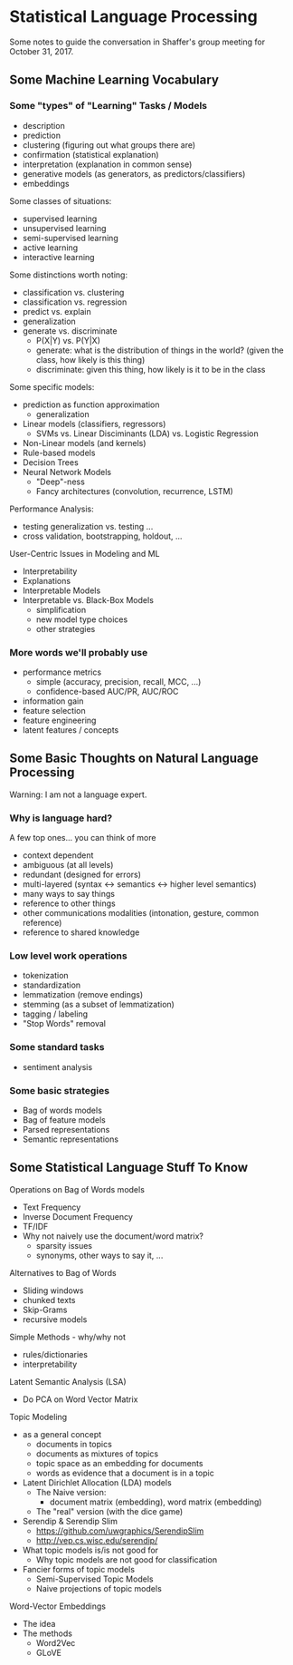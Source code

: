 # Statistical Language Processing
Some notes to guide the conversation in Shaffer's group meeting for October 31, 2017.

## Some Machine Learning Vocabulary

### Some "types" of "Learning" Tasks / Models
+ description
+ prediction 
+ clustering (figuring out what groups there are)
+ confirmation (statistical explanation)
+ interpretation (explanation in common sense)
+ generative models (as generators, as predictors/classifiers)
+ embeddings

Some classes of situations:
+ supervised learning
+ unsupervised learning
+ semi-supervised learning
+ active learning
+ interactive learning

Some distinctions worth noting:
+ classification vs. clustering
+ classification vs. regression
+ predict vs. explain
+ generalization
+ generate vs. discriminate
	+ P(X|Y) vs. P(Y|X)
	+ generate: what is the distribution of things in the world? (given the class, how likely is this thing)
	+ discriminate: given this thing, how likely is it to be in the class

Some specific models:
+ prediction as function approximation
	+ generalization
+ Linear models (classifiers, regressors)
	+ SVMs vs. Linear Disciminants (LDA) vs. Logistic Regression
+ Non-Linear models (and kernels)
+ Rule-based models
+ Decision Trees
+ Neural Network Models
	+ "Deep"-ness
	+ Fancy architectures (convolution, recurrence, LSTM)

Performance Analysis:
+ testing generalization vs. testing ...
+ cross validation, bootstrapping, holdout, ...

User-Centric Issues in Modeling and ML
+ Interpretability
+ Explanations
+ Interpretable Models
+ Interpretable vs. Black-Box Models
	+ simplification
	+ new model type choices
	+ other strategies

### More words we'll probably use
+ performance metrics
	+ simple (accuracy, precision, recall, MCC, ...)
	+ confidence-based AUC/PR, AUC/ROC
+ information gain
+ feature selection
+ feature engineering
+ latent features / concepts

## Some Basic Thoughts on Natural Language Processing
Warning: I am not a language expert.

### Why is language hard? 
A few top ones... you can think of more
+ context dependent
+ ambiguous (at all levels)
+ redundant (designed for errors)
+ multi-layered (syntax <-> semantics <-> higher level semantics)
+ many ways to say things
+ reference to other things
+ other communications modalities (intonation, gesture, common reference)
+ reference to shared knowledge 

### Low level work operations
+ tokenization
+ standardization
+ lemmatization (remove endings)
+ stemming (as a subset of lemmatization)
+ tagging / labeling
+ "Stop Words" removal

### Some standard tasks
+ sentiment analysis

### Some basic strategies
+ Bag of words models
+ Bag of feature models
+ Parsed representations
+ Semantic representations

## Some Statistical Language Stuff To Know

Operations on Bag of Words models
+ Text Frequency
+ Inverse Document Frequency
+ TF/IDF
+ Why not naively use the document/word matrix?
	+ sparsity issues
	+ synonyms, other ways to say it, ...

Alternatives to Bag of Words
+ Sliding windows
+ chunked texts
+ Skip-Grams
+ recursive models

Simple Methods - why/why not
+ rules/dictionaries
+ interpretability

Latent Semantic Analysis (LSA)
+ Do PCA on Word Vector Matrix

Topic Modeling
+ as a general concept
	+ documents in topics
	+ documents as mixtures of topics
	+ topic space as an embedding for documents
	+ words as evidence that a document is in a topic
+ Latent Dirichlet Allocation (LDA) models
	+ The Naive version: 
		+ document matrix (embedding), word matrix (embedding)
	+ The "real" version (with the dice game)
+ Serendip & Serendip Slim
	+ https://github.com/uwgraphics/SerendipSlim
	+ http://vep.cs.wisc.edu/serendip/
+ What topic models is/is not good for
	+ Why topic models are not good for classification
+ Fancier forms of topic models
	+ Semi-Supervised Topic Models
	+ Naive projections of topic models

Word-Vector Embeddings
+ The idea
+ The methods
	+ Word2Vec
	+ GLoVE

<!--stackedit_data:
eyJoaXN0b3J5IjpbLTIwOTUxMzY1OV19
-->